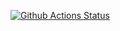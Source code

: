 [![Github Actions Status](https://github.com/Dmitriy-Parfimovich/task_2.7_hexlet_example_pytest/actions/workflows/pyci.yml/badge.svg)](https://github.com/Dmitriy-Parfimovich/task_2.7_hexlet_example_pytest/actions/workflows/pyci.yml)